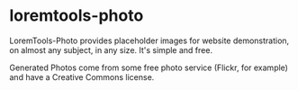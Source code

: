 loremtools-photo
================

LoremTools-Photo provides placeholder images for website demonstration, on almost any subject, in any size. It's simple and free.

Generated Photos come from some free photo service (Flickr, for example) and have a Creative Commons license.
